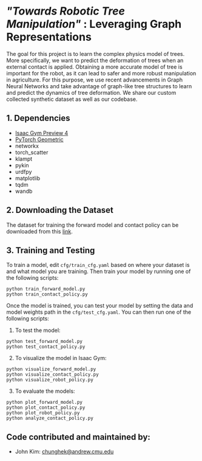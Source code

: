 # *"Towards Robotic Tree Manipulation"* : Leveraging Graph Representations

The goal for this project is to learn the complex physics model of trees. More specifically, we want to predict the deformation of trees when an external contact is applied. Obtaining a more accurate model of tree is important for the robot, as it can lead to safer and more robust manipulation in agriculture. For this purpose, we use recent advancements in Graph Neural Networks and take advantage of graph-like tree structures to learn and predict the dynamics of tree deformation. We share our custom collected synthetic dataset as well as our codebase.


## 1. Dependencies

- [Isaac Gym Preview 4](https://developer.nvidia.com/isaac-gym)
- [PyTorch Geometric](https://pytorch-geometric.readthedocs.io/en/latest/install/installation.html)
- networkx
- torch_scatter
- klampt
- pykin
- urdfpy
- matplotlib
- tqdm
- wandb 

## 2. Downloading the Dataset
The dataset for training the forward model and contact policy can be downloaded from this [link]().

## 3. Training and Testing 
To train a model, edit ```cfg/train_cfg.yaml``` based on where your dataset is and what model you are training. Then train your model by running one of the following scripts:
```
python train_forward_model.py
python train_contact_policy.py
```

Once the model is trained, you can test your model by setting the data and model weights path in the ```cfg/test_cfg.yaml```. You can then run one of the following scripts:
1. To test the model:
```
python test_forward_model.py
python test_contact_policy.py
```
2. To visualize the model in Isaac Gym:
```
python visualize_forward_model.py
python visualize_contact_policy.py
python visualize_robot_policy.py
```
3. To evaluate the models:
```
python plot_forward_model.py
python plot_contact_policy.py
python plot_robot_policy.py
python analyze_contact_policy.py
```


## Code contributed and maintained by:
- John Kim: [chunghek@andrew.cmu.edu]()
